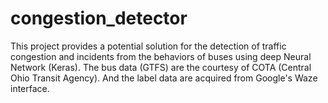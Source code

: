 # congestion_detector

This project provides a potential solution for the detection of traffic congestion and incidents from the behaviors of buses using deep Neural Network (Keras). The bus data (GTFS) are the courtesy of COTA (Central Ohio Transit Agency). And the label data are acquired from Google's Waze interface.
